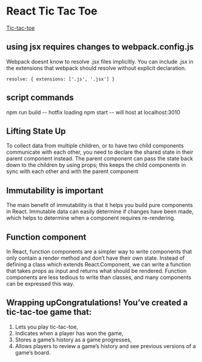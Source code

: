 # React Tic Tac Toe
[Tic-tac-toe](https://simple-sifu.github.io/react_tic_tac_toe/)

## using jsx requires changes to webpack.config.js
Webpack doesnt know to resolve .jsx files implicitly. You can include .jsx in the extensions that webpack should resolve without
explicit declaration.

`resolve: {
  extensions: ['.js', '.jsx']
}`

## script commands
npm run build -- hotfix loading
npm start -- will host at localhost:3010

## Lifting State Up
To collect data from multiple children, or to have two child components communicate with each other, you need to declare the shared state in their parent component instead. The parent component can pass the state back down to the children by using props; this keeps the child components in sync with each other and with the parent component

## Immutability is important
The main benefit of immutability is that it helps you build pure components in React. Immutable data can easily determine if changes have been made, which helps to determine when a component requires re-rendering.

## Function component
In React, function components are a simpler way to write components that only contain a render method and don’t have their own state. Instead of defining a class which extends React.Component, we can write a function that takes props as input and returns what should be rendered. Function components are less tedious to write than classes, and many components can be expressed this way.



## Wrapping upCongratulations! You’ve created a tic-tac-toe game that:

1. Lets you play tic-tac-toe,
2. Indicates when a player has won the game,
3. Stores a game’s history as a game progresses,
4. Allows players to review a game’s history and see previous versions of a game’s board.
